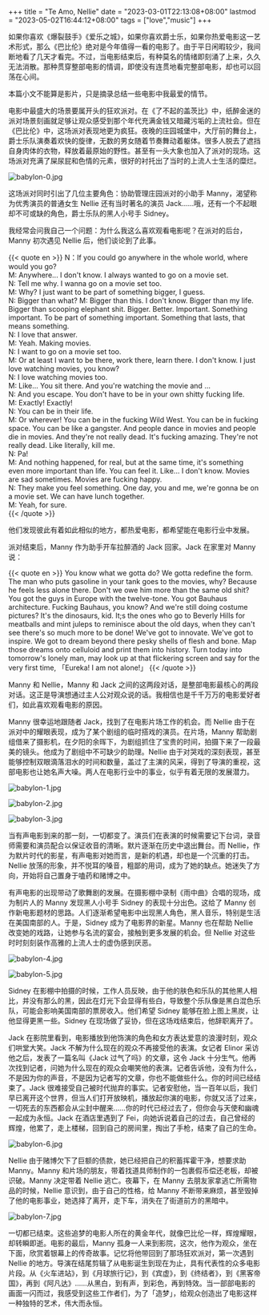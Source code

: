 +++
title = "Te Amo, Nellie"
date = "2023-03-01T22:13:08+08:00"
lastmod = "2023-05-02T16:44:12+08:00"
tags = ["love","music"]
+++

如果你喜欢《爆裂鼓手》《爱乐之城》，如果你喜欢爵士乐，如果你热爱电影这一艺术形式，那么《巴比伦》绝对是今年值得一看的电影了。由于平日闲暇较少，我间断地看了几天才看完。不过，当电影结束后，有种莫名的情绪即刻涌了上来，久久无法消散。那种贯穿整部电影的情调，即使没有连贯地看完整部电影，却也可以回荡在心间。

本篇小文不能算是影片，只是摘录总结一些电影中我最爱的情节。

电影中最盛大的场景要属开头的狂欢派对。在《了不起的盖茨比》中，纸醉金迷的派对场景刻画就足够让观众感受到那个年代充满金钱又暗藏污垢的上流社会。但在《巴比伦》中，这场派对表现地更为疯狂。夜晚的庄园城堡中，大厅前的舞台上，爵士乐队演奏着欢快的旋律，无数的男女随着节奏舞动着躯体。很多人脱去了遮挡自身肉体的衣物，释放着最原始的野性。甚至有一头大象也加入了派对的现场。这场派对充满了屎尿屁和色情的元素，很好的衬托出了当时的上流人士生活的糜烂。

![babylon-0.jpg](/images/babylon-0.jpg "狂欢派对")

这场派对同时引出了几位主要角色：协助管理庄园派对的小助手 Manny，渴望称为优秀演员的普通女生 Nellie 还有当时著名的演员 Jack……哦，还有一个不起眼却不可或缺的角色，爵士乐队的黑人小号手 Sidney。

我经常会问我自己一个问题：为什么我这么喜欢观看电影呢？在派对的后台，Manny 初次遇见 Nellie 后，他们谈论到了此事。

{{< quote en >}}
N：If you could go anywhere in the whole world, where would you go?<br>
M: Anywhere... I don't know. I always wanted to go on a movie set.<br>
N: Tell me why. I wanna go on a movie set too.<br>
M: Why? I just want to be part of something bigger, I guess.<br>
N: Bigger than what?
M: Bigger than this. I don't know. Bigger than my life. Bigger than scooping elephant shit. Bigger. Better. Important. Something important. To be part of something important. Something that lasts, that means something.<br>
N: I love that answer.<br>
M: Yeah. Making movies.<br>
N: I want to go on a movie set too.<br>
M: Or at least I want to be there, work there, learn there. I don't know. I just love watching movies, you know?<br>
N: I love watching movies too.<br>
M: Like... You sit there. And you're watching the movie and ...<br>
N: And you escape. You don't have to be in your own shitty fucking life.<br>
M: Exactly! Exactly!<br>
N: You can be in their life.<br>
M: Or wherever! You can be in the fucking Wild West. You can be in fucking space. You can be like a gangster. And people dance in movies and people die in movies. And they're not really dead. It's fucking amazing. They're not really dead. Like literally, kill me.<br>
N: Pa!<br>
M: And nothing happened, for real, but at the same time, it's something even more important than life. You can feel it. Like... I don't know. Movies are sad sometimes. Movies are fucking happy.<br>
N: They make you feel something. One day, you and me, we're gonna be on a movie set. We can have lunch together.<br>
M: Yeah, for sure.<br>
{{< /quote >}}

他们发现彼此有着如此相似的地方，都热爱电影，都希望能在电影行业中发展。

派对结束后，Manny 作为助手开车拉醉酒的 Jack 回家。Jack 在家里对 Manny 说：

{{< quote en >}}
You know what we gotta do? We gotta redefine the form. The man who puts gasoline in your tank goes to the movies, why? Because he feels less alone there. Don't we owe him more than the same old shit? You got the guys in Europe with the twelve-tone. You got Bauhaus architecture. Fucking Bauhaus, you know? And we're still doing costume pictures? It's the dinosaurs, kid. It;s the ones who go to  Beverly Hills for meatballs and mint juleps to reminisce about the old days, when they can't see there's so much more to be done! We've got to innovate. We've got to inspire. We got to dream beyond there pesky shells of flesh and bone. Map those dreams onto celluloid and print them into history. Turn today into tomorrow's lonely man, may look up at that flickering screen and say for the very first time, 「Eureka! I am not alone!」
{{< /quote >}}

Manny 和 Nellie，Manny 和 Jack 之间的这两段对话，是整部电影最核心的两段对话。这正是导演想通过主人公对观众说的话。我相信也是千千万万的电影爱好者们，如此喜欢观看电影的原因。

Manny 很幸运地跟随者 Jack，找到了在电影片场工作的机会。而 Nellie 由于在派对中的耀眼表现，成为了某个剧组的临时搭戏的演员。在片场，Manny 帮助剧组借来了摄影机，在夕阳的余晖下，为剧组抓住了宝贵的时间，拍摄下来了一段最美的镜头。他成为了剧组中不可缺少的助理。Nellie 由于对哭戏的深刻表现，甚至能够控制双眼滴落泪水的时间和数量，盖过了主演的风采，得到了导演的重视，这部电影也让她名声大噪。两人在电影行业中的事业，似乎有着无限的发展潜力。

![babylon-1.jpg](/images/babylon-1.jpg "余晖下的英雄与美人")

![babylon-2.jpg](/images/babylon-2.jpg "Manny 注视着余晖下的场景")

![babylon-3.jpg](/images/babylon-3.jpg "Nellie 在电影中展现了出色的演技")

当有声电影到来的那一刻，一切都变了。演员们在表演的时候需要记下台词，录音师需要和演员配合以保证收音的清晰。默片逐渐在历史中退出舞台。而 Nellie，作为默片时代的影星，有声电影对她而言，是新的机遇，却也是一个沉重的打击。Nellie 放荡的形象，并不悦耳的嗓音，粗鄙的用词，成为了她的缺点。她迷失了方向，开始将自己置身于嗑药和赌博之中。

有声电影的出现带动了歌舞剧的发展。在摄影棚中录制《雨中曲》合唱的现场，成为制片人的 Manny 发现黑人小号手 Sidney 的表现十分出色。这给了 Manny 创作新电影题材的思路。人们逐渐希望电影中出现黑人角色，黑人音乐，特别是生活在美国南部的人。于是，Sidney 成为了电影界的新星。Manny 也在帮助 Nellie 改变她的戏路，让她参与名流的宴会，接触到更多发展的机会。但 Nellie 对这些时时刻刻装作高雅的上流人士的虚伪感到厌恶。

![babylon-4.jpg](/images/babylon-4.jpg "Jack 参加《雨中曲》的合唱")

![babylon-5.jpg](/images/babylon-5.jpg "Sidney 的表现引人注目")

Sidney 在影棚中拍摄的时候，工作人员反映，由于他的肤色和乐队的其他黑人相比，并没有那么的黑，因此在灯光下会显得有些白，导致整个乐队像是黑白混色乐队，可能会影响美国南部的票房收入。他们希望 Sidney 能够在脸上图上黑炭，让他显得更黑一些。Sidney 在现场做了妥协，但在这场戏结束后，他辞职离开了。

Jack 在影院里看到，电影播放到他饰演的角色和女方表达爱意的浪漫时刻，观众们哄堂大笑。Jack 不解为什么现在的观众不再接受他的表演。女记者 Elinor 采访他之后，发表了一篇名叫《Jack 过气了吗》的文章，这令 Jack 十分生气。他再次找到记者，问她为什么现在的观众会嘲笑他的表演。记者告诉他，没有为什么，不是因为你的声音，不是因为记者写的文章，你也不能做些什么。你的时间已经结束了。Jack 很难接受自己被时代抛弃的事实。记者安慰他，当一百年以后，我们早已离开这个世界，但当人们打开放映机，播放起你演的电影，你就又活了过来，一切死去的东西都会从尘封中醒来……你的时代已经过去了，但你会与天使和幽魂一起成为永恒。Jack 在酒店里遇到了 Fei，向她诉说着自己的过去，自己曾经的辉煌，他累了，走上楼梯，回到自己的房间里，掏出了手枪，结束了自己的生命。

![babylon-6.jpg](/images/babylon-6.jpg "Jack 走向自己的房间迎来死亡")

Nellie 由于赌博欠下了巨额的债款，她已经把自己的积蓄挥霍干净，想要求助 Manny。Manny 和片场的朋友，带着找道具师制作的一包裹假币偿还老板，却被识破。Manny 决定带着 Nellie 逃亡。夜幕下，在 Manny 去朋友家拿逃亡所需物品的时候，Nellie 意识到，由于自己的性格，给 Manny 不断带来麻烦，甚至毁掉了他的电影事业，她选择了离开，走下车，消失在了街道前方的黑暗中。

![babylon-7.jpg](/images/babylon-7.jpg "Nellie 迎接着眼前的黑暗")

一切都已结束。这些追梦的电影人所在的黄金年代，就像巴比伦一样，辉煌耀眼，却转瞬即逝。电影的最后，Manny 孤身一人来到影院，这次，他作为观众，坐在下面，欣赏着银幕上的传奇故事。记忆将他带回到了那场狂欢派对，第一次遇到 Nellie 的地方。导演在结尾剪辑了从电影诞生到现在为止，具有代表性的众多电影片段。从《火车进站》，到《月球旅行记》，到《宾虚》，到《终结者》，到《黑客帝国》，再到《阿凡达》……从黑白，到有声，到彩色，再到特效。当一部部电影的画面一闪而过，我感受到这些工作者们，为了「造梦」，给观众创造出了电影这样一种独特的艺术，伟大而永恒。


